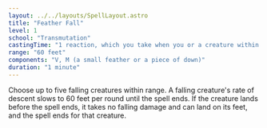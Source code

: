 ```yaml
---
layout: ../../layouts/SpellLayout.astro
title: "Feather Fall"
level: 1
school: "Transmutation"
castingTime: "1 reaction, which you take when you or a creature within 60 feet of you falls"
range: "60 feet"
components: "V, M (a small feather or a piece of down)"
duration: "1 minute"
---
```


Choose up to five falling creatures within range. A falling creature's rate of descent slows to 60 feet per round until the spell ends. If the creature lands before the spell ends, it takes no falling damage and can land on its feet, and the spell ends for that creature.
